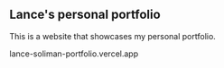 ## Lance's personal portfolio

This is a website that showcases my personal portfolio.

lance-soliman-portfolio.vercel.app
